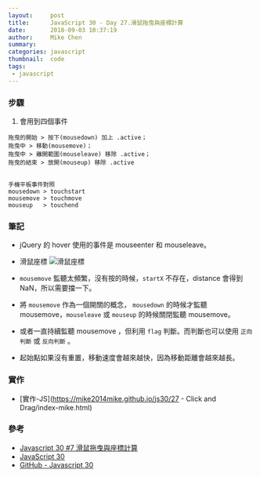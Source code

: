 ```yaml
---
layout:     post
title:      JavaScript 30 - Day 27.滑鼠拖曳與座標計算
date:       2018-09-03 10:37:19
author:     Mike Chen
summary:    
categories: javascript
thumbnail:  code
tags:
 - javascript
---
```


### 步驟
1. 會用到四個事件

```
拖曳的開始 > 按下(mousedown) 加上 .active；
拖曳中 > 移動(mousemove)；
拖曳中 > 離開範圍(mouseleave) 移除 .active；
拖曳的結束 > 放開(mouseup) 移除 .active


手機平板事件對照
mousedown > touchstart
mousemove > touchmove
mouseup   > touchend

```



### 筆記

* jQuery 的 hover 使用的事件是 mouseenter 和 mouseleave。

* 滑鼠座標
![滑鼠座標](https://i.imgur.com/Aa2GmMj.png)

* `mousemove` 監聽太頻繁，沒有按的時候，`startX` 不存在，distance 會得到 NaN，所以需要擋一下。

* 將 `mousemove` 作為一個開關的概念， `mousedown` 的時候才監聽 mousemove，`mouseleave` 或 `mouseup` 的時候關閉監聽 mousemove。

* 或者一直持續監聽 mousemove ，但利用 `flag` 判斷。而判斷也可以使用 `正向判斷` 或 `反向判斷` 。

* 起始點如果沒有重置，移動速度會越來越快，因為移動距離會越來越長。





### 實作
* [實作-JS](https://mike2014mike.github.io/js30/27 - Click and Drag/index-mike.html)



### 參考
* [Javascript 30 #7 滑鼠拖曳與座標計算](https://www.youtube.com/watch?v=atROpB2VcAE)
* [JavaScript 30](https://javascript30.com/)
* [GitHub - Javascript 30](https://github.com/wesbos/JavaScript30)